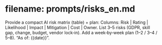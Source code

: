 # filename: prompts/risks_en.md
Provide a compact AI risk matrix (table) + plan:
Columns: Risk | Rating | Likelihood | Impact | Mitigation | Cost | Owner.
List 3–5 risks (GDPR, skill gap, change, budget, vendor lock‑in).
Add a week‑by‑week plan (1–2 / 3–4 / 5–8).
“As of: {{date}}”.
